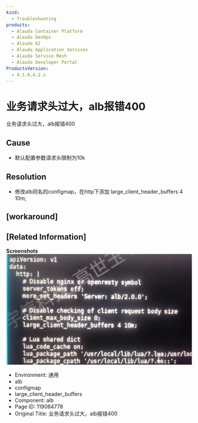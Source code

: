 ```yaml
---
kind:
  - Troubleshooting
products:
  - Alauda Container Platform
  - Alauda DevOps
  - Alauda AI
  - Alauda Application Services
  - Alauda Service Mesh
  - Alauda Developer Portal
ProductsVersion:
  - 4.1.0,4.2.x
---
```

<!-- A type of document that involves encountering a fault, diagnosing it, performing root cause analysis, and providing solutions. -->

# 业务请求头过大，alb报错400

业务请求头过大，alb报错400

## Cause
- 默认配置参数请求头限制为10k

## Resolution
- 修改alb同名的configmap，在http下添加 large_client_header_buffers 4 10m;

## [workaround]

## [Related Information]
**Screenshots**
![](assets/ye-wu-qing-qiu-tou-guo-da-albbao-cuo-400/image2022-6-28_18-33-4.png)
- Environment: 通用
- alb
- configmap
- large_client_header_buffers
- Component: alb
- Page ID: 119084778
- Original Title: 业务请求头过大，alb报错400
